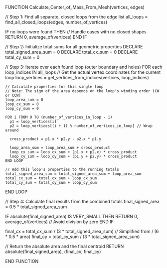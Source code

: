 FUNCTION Calculate_Center_of_Mass_From_Mesh(vertices, edges)

  // Step 1: Find all separate, closed loops from the edge list
  all_loops = find_all_closed_loops(edges, number_of_vertices)

  IF no loops were found THEN
    // Handle cases with no closed shapes
    RETURN 0, average_of(vertices)
  END IF

  // Step 2: Initialize total sums for all geometric properties
  DECLARE total_signed_area_sum = 0
  DECLARE total_cx_sum = 0
  DECLARE total_cy_sum = 0

  // Step 3: Iterate over each found loop (outer boundary and holes)
  FOR each loop_indices IN all_loops
    // Get the actual vertex coordinates for the current loop
    loop_vertices = get_vertices_from_indices(vertices, loop_indices)

    // Calculate properties for this single loop
    // Note: The sign of the area depends on the loop's winding order (CW or CCW)
    loop_area_sum = 0
    loop_cx_sum = 0
    loop_cy_sum = 0

    FOR i FROM 0 TO (number_of_vertices_in_loop - 1)
      p1 = loop_vertices[i]
      p2 = loop_vertices[(i + 1) % number_of_vertices_in_loop] // Wrap around

      cross_product = p1.x * p2.y - p2.x * p1.y
      
      loop_area_sum = loop_area_sum + cross_product
      loop_cx_sum = loop_cx_sum + (p1.x + p2.x) * cross_product
      loop_cy_sum = loop_cy_sum + (p1.y + p2.y) * cross_product
    END LOOP

    // Add this loop's properties to the running totals
    total_signed_area_sum = total_signed_area_sum + loop_area_sum
    total_cx_sum = total_cx_sum + loop_cx_sum
    total_cy_sum = total_cy_sum + loop_cy_sum
  END LOOP

  // Step 4: Calculate final results from the combined totals
  final_signed_area = 0.5 * total_signed_area_sum

  IF absolute(final_signed_area) IS VERY_SMALL THEN
    RETURN 0, average_of(vertices) // Avoid division by zero
  END IF

  final_cx = total_cx_sum / (3 * total_signed_area_sum) // Simplified from / (6 * 0.5 * area)
  final_cy = total_cy_sum / (3 * total_signed_area_sum)

  // Return the absolute area and the final centroid
  RETURN absolute(final_signed_area), (final_cx, final_cy)

END FUNCTION